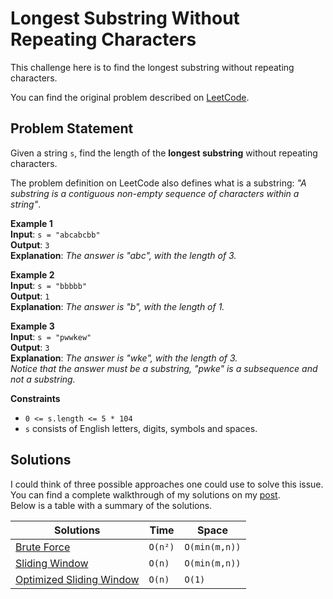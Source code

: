 # Longest Substring Without Repeating Characters

This challenge here is to find the longest substring without repeating characters.

You can find the original problem described on [LeetCode][003-problem].

## Problem Statement
Given a string `s`, find the length of the **longest substring** without repeating characters.

The problem definition on LeetCode also defines what is a substring:
*"A substring is a contiguous non-empty sequence of characters within a string"*.

**Example 1**  
**Input**: `s = "abcabcbb"`  
**Output**: `3`  
**Explanation**: *The answer is "abc", with the length of 3.*

**Example 2**  
**Input**: `s = "bbbbb"`  
**Output**: `1`  
**Explanation**: *The answer is "b", with the length of 1.*

**Example 3**  
**Input**: `s = "pwwkew"`  
**Output**: `3`  
**Explanation**: *The answer is "wke", with the length of 3.*  
*Notice that the answer must be a substring, "pwke" is a subsequence and not a substring.*

**Constraints**
- `0 <= s.length <= 5 * 104`
- `s` consists of English letters, digits, symbols and spaces.

## Solutions
I could think of three possible approaches one could use to solve this issue.  
You can find a complete walkthrough of my solutions on my [post][003-walkthrough].  
Below is a table with a summary of the solutions.

| Solutions | Time | Space |
| --- | --- | --- |
| [Brute Force][003-solution1] | `O(n²)` | `O(min(m,n))` |
| [Sliding Window][003-solution2] | `O(n)` | `O(min(m,n))` |
| [Optimized Sliding Window][003-solution3] | `O(n)` | `O(1)` |

<!-- Markdown references https://www.markdownguide.org/basic-syntax/#reference-style-links -->
[003-problem]: https://leetcode.com/problems/longest-substring-without-repeating-characters
[003-walkthrough]: https://jobear.dev/algo-hub/leetcode/003-longest-substring-without-repeating-characters/
[003-solution1]: /Sources/Solutions/003%20-%20Longest%20Substring%20Without%20Repeating%20Characters/Problem003BruteForceSolution.swift
[003-solution2]: /Sources/Solutions/003%20-%20Longest%20Substring%20Without%20Repeating%20Characters/Problem003SlidingWindowSolution.swift
[003-solution3]: /Sources/Solutions/003%20-%20Longest%20Substring%20Without%20Repeating%20Characters/Problem003OptimizedSlidingWindowSolution.swift
